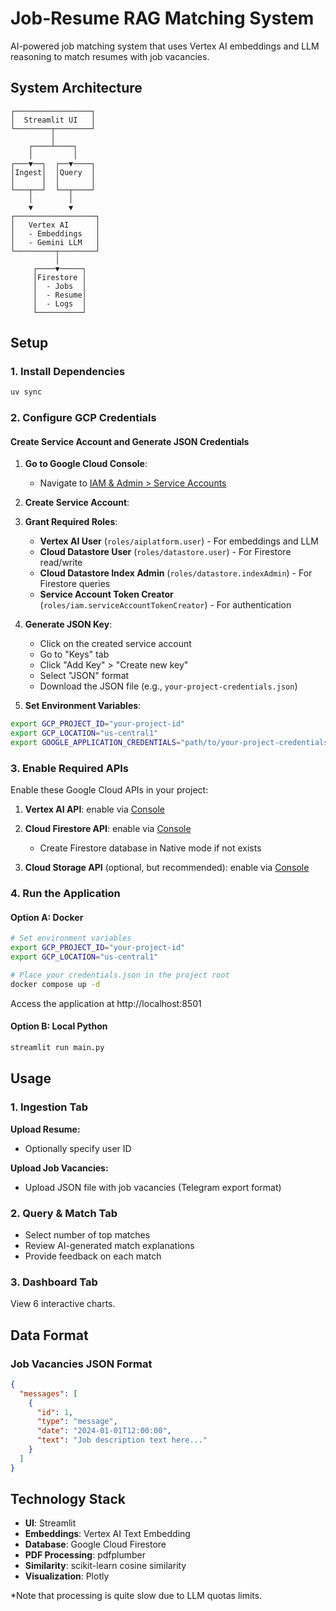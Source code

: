 # Job-Resume RAG Matching System

AI-powered job matching system that uses Vertex AI embeddings and LLM reasoning to match resumes with job vacancies.

## System Architecture

```
┌─────────────────┐
│  Streamlit UI   │
└────────┬────────┘
         │
    ┌────┴────┐
    │         │
┌───▼──┐  ┌──▼────┐
│Ingest│  │Query  │
│      │  │       │
└───┬──┘  └──┬────┘
    │        │
    ▼        ▼
┌──────────────────┐
│   Vertex AI      │
│   - Embeddings   │
│   - Gemini LLM   │
└─────────┬────────┘
          │
     ┌────▼─────┐
     │Firestore │
     │  - Jobs  │
     │  - Resume│
     │  - Logs  │
     └──────────┘
```

## Setup

### 1. Install Dependencies

```bash
uv sync
```

### 2. Configure GCP Credentials

#### Create Service Account and Generate JSON Credentials

1. **Go to Google Cloud Console**:
   - Navigate to [IAM & Admin > Service Accounts](https://console.cloud.google.com/iam-admin/serviceaccounts)

2. **Create Service Account**:

3. **Grant Required Roles**:
   - **Vertex AI User** (`roles/aiplatform.user`) - For embeddings and LLM
   - **Cloud Datastore User** (`roles/datastore.user`) - For Firestore read/write
   - **Cloud Datastore Index Admin** (`roles/datastore.indexAdmin`) - For Firestore queries
   - **Service Account Token Creator** (`roles/iam.serviceAccountTokenCreator`) - For authentication

4. **Generate JSON Key**:
   - Click on the created service account
   - Go to "Keys" tab
   - Click "Add Key" > "Create new key"
   - Select "JSON" format
   - Download the JSON file (e.g., `your-project-credentials.json`)

5. **Set Environment Variables**:

```bash
export GCP_PROJECT_ID="your-project-id"
export GCP_LOCATION="us-central1"
export GOOGLE_APPLICATION_CREDENTIALS="path/to/your-project-credentials.json"
```

### 3. Enable Required APIs

Enable these Google Cloud APIs in your project:

1. **Vertex AI API**:
   enable via [Console](https://console.cloud.google.com/apis/library/aiplatform.googleapis.com)

2. **Cloud Firestore API**:
   enable via [Console](https://console.cloud.google.com/apis/library/firestore.googleapis.com)
   - Create Firestore database in Native mode if not exists

3. **Cloud Storage API** (optional, but recommended):
   enable via [Console](https://console.cloud.google.com/apis/library/storage.googleapis.com)

### 4. Run the Application

#### Option A: Docker

```bash
# Set environment variables
export GCP_PROJECT_ID="your-project-id"
export GCP_LOCATION="us-central1"

# Place your credentials.json in the project root
docker compose up -d
```

Access the application at http://localhost:8501

#### Option B: Local Python

```bash
streamlit run main.py
```

## Usage

### 1. Ingestion Tab

**Upload Resume:**
- Optionally specify user ID

**Upload Job Vacancies:**
- Upload JSON file with job vacancies (Telegram export format)

### 2. Query & Match Tab

- Select number of top matches 
- Review AI-generated match explanations
- Provide feedback on each match

### 3. Dashboard Tab
View 6 interactive charts.

## Data Format

### Job Vacancies JSON Format

```json
{
  "messages": [
    {
      "id": 1,
      "type": "message",
      "date": "2024-01-01T12:00:00",
      "text": "Job description text here..."
    }
  ]
}
```

## Technology Stack

- **UI**: Streamlit
- **Embeddings**: Vertex AI Text Embedding
- **Database**: Google Cloud Firestore
- **PDF Processing**: pdfplumber
- **Similarity**: scikit-learn cosine similarity
- **Visualization**: Plotly

*Note that processing is quite slow due to LLM quotas limits.



